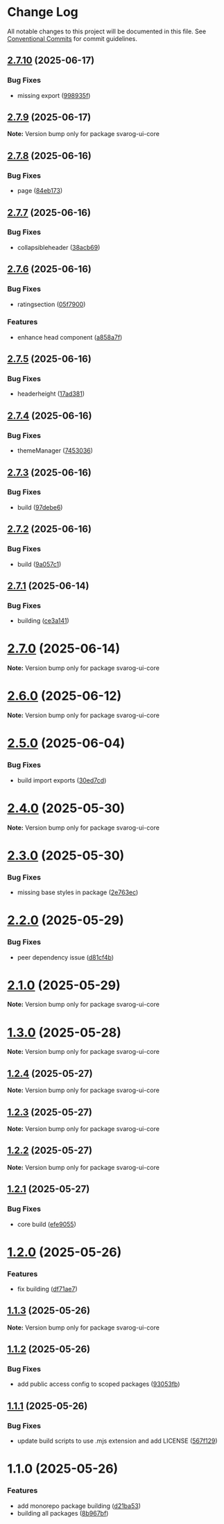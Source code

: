 # Change Log

All notable changes to this project will be documented in this file.
See [Conventional Commits](https://conventionalcommits.org) for commit guidelines.

## [2.7.10](https://github.com/baaaaaaaaasowenyaaaaaaamamabeatsebaaah/svarog/compare/svarog-ui-core@2.7.9...svarog-ui-core@2.7.10) (2025-06-17)

### Bug Fixes

- missing export ([998935f](https://github.com/baaaaaaaaasowenyaaaaaaamamabeatsebaaah/svarog/commit/998935f7ff057ef660a81bd3144b07e138e58346))

## [2.7.9](https://github.com/baaaaaaaaasowenyaaaaaaamamabeatsebaaah/svarog/compare/svarog-ui-core@2.7.8...svarog-ui-core@2.7.9) (2025-06-17)

**Note:** Version bump only for package svarog-ui-core

## [2.7.8](https://github.com/baaaaaaaaasowenyaaaaaaamamabeatsebaaah/svarog/compare/svarog-ui-core@2.7.7...svarog-ui-core@2.7.8) (2025-06-16)

### Bug Fixes

- page ([84eb173](https://github.com/baaaaaaaaasowenyaaaaaaamamabeatsebaaah/svarog/commit/84eb1736f86e2385c1899e8207e2507b57579c60))

## [2.7.7](https://github.com/baaaaaaaaasowenyaaaaaaamamabeatsebaaah/svarog/compare/svarog-ui-core@2.7.6...svarog-ui-core@2.7.7) (2025-06-16)

### Bug Fixes

- collapsibleheader ([38acb69](https://github.com/baaaaaaaaasowenyaaaaaaamamabeatsebaaah/svarog/commit/38acb696fd8e30258d16faa16b56f2c5d4138ef2))

## [2.7.6](https://github.com/baaaaaaaaasowenyaaaaaaamamabeatsebaaah/svarog/compare/svarog-ui-core@2.7.5...svarog-ui-core@2.7.6) (2025-06-16)

### Bug Fixes

- ratingsection ([05f7900](https://github.com/baaaaaaaaasowenyaaaaaaamamabeatsebaaah/svarog/commit/05f79002be7d827522c6278a23127aa284d06178))

### Features

- enhance head component ([a858a7f](https://github.com/baaaaaaaaasowenyaaaaaaamamabeatsebaaah/svarog/commit/a858a7f1045785d0df62876f2aae320dbb4aa359))

## [2.7.5](https://github.com/baaaaaaaaasowenyaaaaaaamamabeatsebaaah/svarog/compare/svarog-ui-core@2.7.4...svarog-ui-core@2.7.5) (2025-06-16)

### Bug Fixes

- headerheight ([17ad381](https://github.com/baaaaaaaaasowenyaaaaaaamamabeatsebaaah/svarog/commit/17ad3819b39806f9e47c064e9f355a04a6227460))

## [2.7.4](https://github.com/baaaaaaaaasowenyaaaaaaamamabeatsebaaah/svarog/compare/svarog-ui-core@2.7.3...svarog-ui-core@2.7.4) (2025-06-16)

### Bug Fixes

- themeManager ([7453036](https://github.com/baaaaaaaaasowenyaaaaaaamamabeatsebaaah/svarog/commit/74530364b98c1192ddc5de8334b483af8cace3ac))

## [2.7.3](https://github.com/baaaaaaaaasowenyaaaaaaamamabeatsebaaah/svarog/compare/svarog-ui-core@2.7.2...svarog-ui-core@2.7.3) (2025-06-16)

### Bug Fixes

- build ([97debe6](https://github.com/baaaaaaaaasowenyaaaaaaamamabeatsebaaah/svarog/commit/97debe655b6de51362c016c2b0906409773b953a))

## [2.7.2](https://github.com/baaaaaaaaasowenyaaaaaaamamabeatsebaaah/svarog/compare/svarog-ui-core@2.7.1...svarog-ui-core@2.7.2) (2025-06-16)

### Bug Fixes

- build ([9a057c1](https://github.com/baaaaaaaaasowenyaaaaaaamamabeatsebaaah/svarog/commit/9a057c1a3229f3ad71811c3feb58448748f0b763))

## [2.7.1](https://github.com/baaaaaaaaasowenyaaaaaaamamabeatsebaaah/svarog/compare/svarog-ui-core@2.7.0...svarog-ui-core@2.7.1) (2025-06-14)

### Bug Fixes

- building ([ce3a141](https://github.com/baaaaaaaaasowenyaaaaaaamamabeatsebaaah/svarog/commit/ce3a141088b2115b1f81adf176264b5320669bde))

# [2.7.0](https://github.com/baaaaaaaaasowenyaaaaaaamamabeatsebaaah/svarog/compare/svarog-ui-core@2.6.0...svarog-ui-core@2.7.0) (2025-06-14)

**Note:** Version bump only for package svarog-ui-core

# [2.6.0](https://github.com/baaaaaaaaasowenyaaaaaaamamabeatsebaaah/svarog/compare/svarog-ui-core@2.5.0...svarog-ui-core@2.6.0) (2025-06-12)

**Note:** Version bump only for package svarog-ui-core

# [2.5.0](https://github.com/baaaaaaaaasowenyaaaaaaamamabeatsebaaah/svarog/compare/svarog-ui-core@2.4.0...svarog-ui-core@2.5.0) (2025-06-04)

### Bug Fixes

- build import exports ([30ed7cd](https://github.com/baaaaaaaaasowenyaaaaaaamamabeatsebaaah/svarog/commit/30ed7cd0d641e285155dae0fdb02b74ae97e4e45))

# [2.4.0](https://github.com/baaaaaaaaasowenyaaaaaaamamabeatsebaaah/svarog/compare/svarog-ui-core@2.3.0...svarog-ui-core@2.4.0) (2025-05-30)

**Note:** Version bump only for package svarog-ui-core

# [2.3.0](https://github.com/baaaaaaaaasowenyaaaaaaamamabeatsebaaah/svarog/compare/svarog-ui-core@2.2.0...svarog-ui-core@2.3.0) (2025-05-30)

### Bug Fixes

- missing base styles in package ([2e763ec](https://github.com/baaaaaaaaasowenyaaaaaaamamabeatsebaaah/svarog/commit/2e763ecf922b25935be4dc96084f2fbad58014b2))

# [2.2.0](https://github.com/baaaaaaaaasowenyaaaaaaamamabeatsebaaah/svarog/compare/svarog-ui-core@2.0.0...svarog-ui-core@2.2.0) (2025-05-29)

### Bug Fixes

- peer dependency issue ([d81cf4b](https://github.com/baaaaaaaaasowenyaaaaaaamamabeatsebaaah/svarog/commit/d81cf4bd985afd28944e4bd5a97b12bff033fc98))

# [2.1.0](https://github.com/baaaaaaaaasowenyaaaaaaamamabeatsebaaah/svarog/compare/svarog-ui-core@2.0.0...svarog-ui-core@2.1.0) (2025-05-29)

**Note:** Version bump only for package svarog-ui-core

# [1.3.0](https://github.com/baaaaaaaaasowenyaaaaaaamamabeatsebaaah/svarog/compare/svarog-ui-core@1.2.4...svarog-ui-core@1.3.0) (2025-05-28)

**Note:** Version bump only for package svarog-ui-core

## [1.2.4](https://github.com/baaaaaaaaasowenyaaaaaaamamabeatsebaaah/svarog/compare/svarog-ui-core@1.2.3...svarog-ui-core@1.2.4) (2025-05-27)

**Note:** Version bump only for package svarog-ui-core

## [1.2.3](https://github.com/baaaaaaaaasowenyaaaaaaamamabeatsebaaah/svarog/compare/svarog-ui-core@1.2.2...svarog-ui-core@1.2.3) (2025-05-27)

**Note:** Version bump only for package svarog-ui-core

## [1.2.2](https://github.com/baaaaaaaaasowenyaaaaaaamamabeatsebaaah/svarog/compare/svarog-ui-core@1.2.1...svarog-ui-core@1.2.2) (2025-05-27)

**Note:** Version bump only for package svarog-ui-core

## [1.2.1](https://github.com/baaaaaaaaasowenyaaaaaaamamabeatsebaaah/svarog/compare/svarog-ui-core@1.2.0...svarog-ui-core@1.2.1) (2025-05-27)

### Bug Fixes

- core build ([efe9055](https://github.com/baaaaaaaaasowenyaaaaaaamamabeatsebaaah/svarog/commit/efe905512390a28f1e36eebd3640b56de260c499))

# [1.2.0](https://github.com/baaaaaaaaasowenyaaaaaaamamabeatsebaaah/svarog/compare/svarog-ui-core@1.1.3...svarog-ui-core@1.2.0) (2025-05-26)

### Features

- fix building ([df71ae7](https://github.com/baaaaaaaaasowenyaaaaaaamamabeatsebaaah/svarog/commit/df71ae79af43b7f08730cb63d0fc5d0d83fa69cd))

## [1.1.3](https://github.com/baaaaaaaaasowenyaaaaaaamamabeatsebaaah/svarog/compare/svarog-ui-core@1.1.2...svarog-ui-core@1.1.3) (2025-05-26)

**Note:** Version bump only for package svarog-ui-core

## [1.1.2](https://github.com/baaaaaaaaasowenyaaaaaaamamabeatsebaaah/svarog/compare/svarog-ui-core@1.1.1...svarog-ui-core@1.1.2) (2025-05-26)

### Bug Fixes

- add public access config to scoped packages ([93053fb](https://github.com/baaaaaaaaasowenyaaaaaaamamabeatsebaaah/svarog/commit/93053fb8f7ab6f97728609c5551e2f2cf84dbc6c))

## [1.1.1](https://github.com/baaaaaaaaasowenyaaaaaaamamabeatsebaaah/svarog/compare/svarog-ui-core@1.1.0...svarog-ui-core@1.1.1) (2025-05-26)

### Bug Fixes

- update build scripts to use .mjs extension and add LICENSE ([567f129](https://github.com/baaaaaaaaasowenyaaaaaaamamabeatsebaaah/svarog/commit/567f129c9f2c8f722ec578d0a76d8736531368d3))

# 1.1.0 (2025-05-26)

### Features

- add monorepo package building ([d21ba53](https://github.com/baaaaaaaaasowenyaaaaaaamamabeatsebaaah/svarog/commit/d21ba53e2f6b82eed3c048658966cf3b3033fb10))
- building all packages ([8b967bf](https://github.com/baaaaaaaaasowenyaaaaaaamamabeatsebaaah/svarog/commit/8b967bf4c958b6784baef6f40edd22654123dc87))
